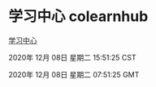 # 学习中心 colearnhub
[学习中心](http://59.174.27.166:56308/colearnhub/)

2020年 12月 08日 星期二 15:51:25 CST

2020年 12月 08日 星期二 07:51:25 GMT
